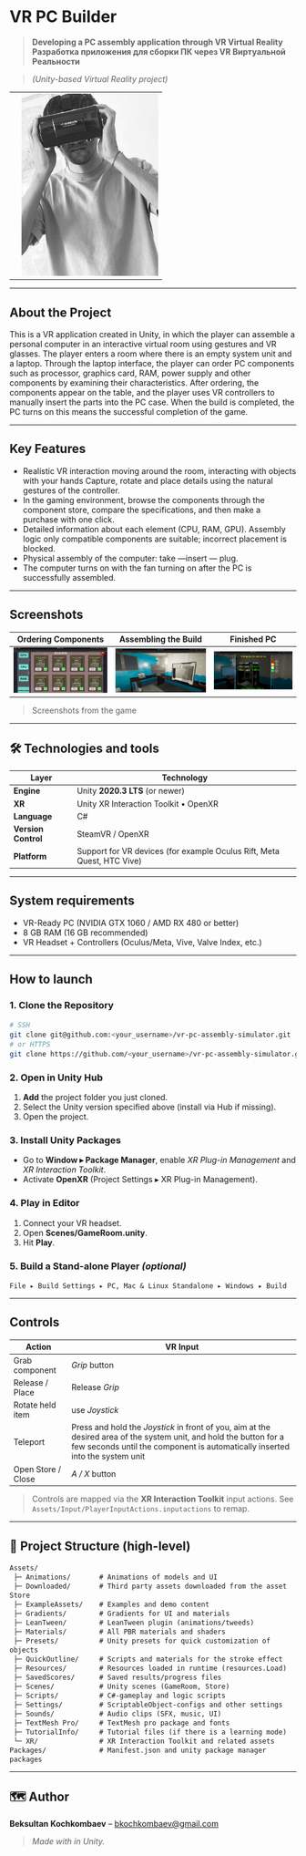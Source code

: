 # VR PC Builder

>**Developing a PC assembly application through VR Virtual Reality** 
>**Разработка приложения для сборки ПК через VR Виртуальной Реальности**
 
> *(Unity-based Virtual Reality project)*

| | |
|---|---|
| | <img src="img/me.jpg" width="240"/> |

---

##  About the Project
This is a VR application created in Unity, in which the player can assemble a personal computer in an interactive virtual room using gestures and VR glasses. The player enters a room where there is an empty system unit and a laptop. Through the laptop interface, the player can order PC components such as processor, graphics card, RAM, power supply and other components by examining their characteristics. After ordering, the components appear on the table, and the player uses VR controllers to manually insert the parts into the PC case. When the build is completed, the PC turns on  this means the successful completion of the game.



---

##  Key Features
- Realistic VR interaction moving around the room, interacting with objects with your hands Capture, rotate and place details using the natural gestures of the controller.
- In the gaming environment, browse the components through the component store, compare the specifications, and then make a purchase with one click.
- Detailed information about each element (CPU, RAM, GPU). Assembly logic only compatible components are suitable; incorrect placement is blocked.
- Physical assembly of the computer: take —insert — plug.
- The computer turns on with the fan turning on after the PC is successfully assembled.

---

##  Screenshots
| Ordering Components | Assembling the Build | Finished PC |
|---------------------|----------------------|-------------|
| ![Store](img/OrderingComponents.png) | ![Build](img/viev.png) | ![Done](img/finshs.png) |

> Screenshots from the game

---

## 🛠 Technologies and tools
| Layer | Technology |
|-------|------------|
| **Engine** | Unity **2020.3 LTS** (or newer) |
| **XR** | Unity XR Interaction Toolkit • OpenXR |
| **Language** | C# |
| **Version Control** | SteamVR / OpenXR |
| **Platform** | Support for VR devices (for example Oculus Rift, Meta Quest, HTC Vive) |

---

##  System requirements
- VR-Ready PC (NVIDIA GTX 1060 / AMD RX 480 or better)
- 8 GB RAM (16 GB recommended)
- VR Headset + Controllers (Oculus/Meta, Vive, Valve Index, etc.)

---

##  How to launch
### 1. Clone the Repository
```bash
# SSH
git clone git@github.com:<your_username>/vr-pc-assembly-simulator.git
# or HTTPS
git clone https://github.com/<your_username>/vr-pc-assembly-simulator.git
```

### 2. Open in Unity Hub
1. **Add** the project folder you just cloned.
2. Select the Unity version specified above (install via Hub if missing).
3. Open the project.

### 3. Install Unity Packages
- Go to **Window ▸ Package Manager**, enable *XR Plug-in Management* and *XR Interaction Toolkit*.
- Activate **OpenXR** (Project Settings ▸ XR Plug-in Management).

### 4. Play in Editor
1. Connect your VR headset.
2. Open **Scenes/GameRoom.unity**.
3. Hit **Play**.

### 5. Build a Stand-alone Player *(optional)*
```
File ▸ Build Settings ▸ PC, Mac & Linux Standalone ▸ Windows ▸ Build
```

---

##  Controls
| Action | VR Input |
|--------|----------|
| Grab component | *Grip* button |
| Release / Place | Release *Grip* |
| Rotate held item |  use *Joystick* |
| Teleport | Press and hold the *Joystick* in front of you, aim at the desired area of the system unit, and hold the button for a few seconds until the component is automatically inserted into the system unit |
| Open Store / Close | *A / X* button |

> Controls are mapped via the **XR Interaction Toolkit** input actions. See `Assets/Input/PlayerInputActions.inputactions` to remap.

---

## 📂 Project Structure (high-level)
```
Assets/
 ├─ Animations/       # Animations of models and UI
 ├─ Downloaded/       # Third party assets downloaded from the asset Store
 ├─ ExampleAssets/    # Examples and demo content
 ├─ Gradients/        # Gradients for UI and materials
 ├─ LeanTween/        # LeanTween plugin (animations/tweeds)
 ├─ Materials/        # All PBR materials and shaders
 ├─ Presets/          # Unity presets for quick customization of objects
 ├─ QuickOutline/     # Scripts and materials for the stroke effect
 ├─ Resources/        # Resources loaded in runtime (resources.Load)
 ├─ SavedScores/      # Saved results/progress files
 ├─ Scenes/           # Unity scenes (GameRoom, Store)
 ├─ Scripts/          # C#-gameplay and logic scripts
 ├─ Settings/         # ScriptableObject-configs and other settings
 ├─ Sounds/           # Audio clips (SFX, music, UI)
 ├─ TextMesh Pro/     # TextMesh pro package and fonts
 ├─ TutorialInfo/     # Tutorial files (if there is a learning mode)
 └─ XR/               # XR Interaction Toolkit and related assets
Packages/             # Manifest.json and unity package manager packages           
```

---

## 🗺 Author
**Beksultan Kochkombaev** – <bkochkombaev@gmail.com>  

> *Made with  in Unity.*
